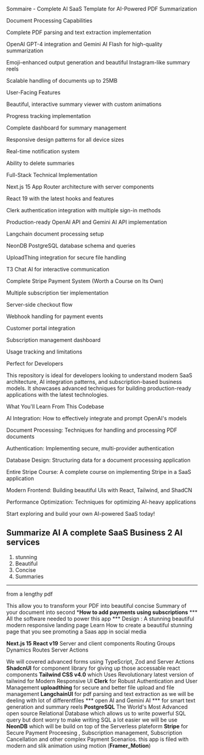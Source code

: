 Sommaire - Complete AI SaaS Template for AI-Powered PDF Summarization

Document Processing Capabilities

Complete PDF parsing and text extraction implementation

OpenAI GPT-4 integration and Gemini AI Flash for high-quality summarization

Emoji-enhanced output generation and beautiful Instagram-like summary reels

Scalable handling of documents up to 25MB

User-Facing Features

Beautiful, interactive summary viewer with custom animations

Progress tracking implementation

Complete dashboard for summary management

Responsive design patterns for all device sizes

Real-time notification system

Ability to delete summaries

Full-Stack Technical Implementation

Next.js 15 App Router architecture with server components

React 19 with the latest hooks and features

Clerk authentication integration with multiple sign-in methods

Production-ready OpenAI API and Gemini AI API implementation

Langchain document processing setup

NeonDB PostgreSQL database schema and queries

UploadThing integration for secure file handling

T3 Chat AI for interactive communication

Complete Stripe Payment System (Worth a Course on Its Own)

Multiple subscription tier implementation

Server-side checkout flow

Webhook handling for payment events

Customer portal integration

Subscription management dashboard

Usage tracking and limitations

Perfect for Developers

This repository is ideal for developers looking to understand modern SaaS architecture, AI integration patterns, and subscription-based business models. It showcases advanced techniques for building production-ready applications with the latest technologies.

What You'll Learn From This Codebase

AI Integration: How to effectively integrate and prompt OpenAI's models

Document Processing: Techniques for handling and processing PDF documents

Authentication: Implementing secure, multi-provider authentication

Database Design: Structuring data for a document processing application

Entire Stripe Course: A complete course on implementing Stripe in a SaaS application

Modern Frontend: Building beautiful UIs with React, Tailwind, and ShadCN

Performance Optimization: Techniques for optimizing AI-heavy applications

Start exploring and build your own AI-powered SaaS today!


Summarize AI
 A complete SaaS Business
 2 AI services
 ---
 1. stunning
 2. Beautiful
 3. Concise
 4. Summaries
 ---
 from a lengthy pdf

 This allow you to transform your PDF into beautiful concise Summary of your document into second
 ***How to add payments using subscriptions**
 *** All the software needed to power this app ***
 Design : A stunning beautiful modern responsive landing page
Learn
    How to create a beautiful stunning page that you see promoting a Saas app in social media

**Next.js 15**
**React v19**
Server and client components
Routing Groups 
Dynamics Routes
Server Actions

We will covered advanced forms using TypeScript, Zod and Server Actions
**ShadcnUI** for component library for giving up those accessable react components
**Tailwind CSS v4.0** which Uses Revolutionary latest version of tailwind for Modern Responsive UI
**Clerk** for Robust Authentication and User Management
**uploadthing** for secure and better file upload and file management
**LangchainUI** for pdf parsing and text extraction as we will be deeling with lot of differentfiles
*** open AI and Gemini AI *** for smart text generation and summary reels
**PostgreSQL** The World's Most Advanced open source Relational Database
which allows us to write powerful SQL query
but dont worry to make writing SQL a lot easier we will be use
**NeonDB** which will be build on top of the Serverless plateform 
**Stripe** for Secure Payment Proceesing , Subscription management, Subscription Cancellation  and other complex Payment Scenarios.
this app is filed with modern and slik animation using motion (**Framer_Motion**)
